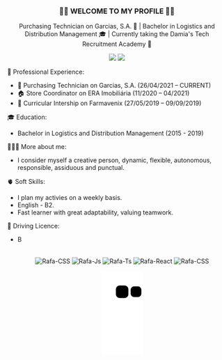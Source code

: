 <div align="center">

### 👋🏻 WELCOME TO MY PROFILE 👋🏻

  Purchasing Technician on Garcias, S.A. 🍷 | Bachelor in Logistics and Distribution Management 🎓 | Currently taking the Damia's Tech Recruitment Academy 🐜

<div> 
  <a href="https://www.linkedin.com/in/celina-martinho-4488b1196/" target="_blank"><img src="https://img.shields.io/badge/LinkedIn-0077B5?style=for-the-badge&logo=linkedin&logoColor=white" target="_blank"></a>
  <a href = "mailto:celinamartinho96@gmail.com"><img src="https://img.shields.io/badge/Gmail-D14836?style=for-the-badge&logo=gmail&logoColor=white" target="_blank"></a>
 
</div>

</div align="center">
  
  
<div>

💼 Professional Experience:
- 🍷 Purchasing Technician on Garcias, S.A. (26/04/2021 – CURRENT)
- 🏠 Store Coordinator on ERA Imobiliária (11/2020 – 04/2021)
- 💊 Curricular Intership on Farmavenix (27/05/2019 – 09/09/2019)
  
🎓 Education:
- Bachelor in Logistics and Distribution Management (2015 - 2019)
  
💁🏻‍♀️ More about me:
- I consider myself a creative person, dynamic, flexible, autonomous, responsible, assiduous and punctual.

🫀 Soft Skills:
- I plan my activies on a weekly basis.
- English - B2.
- Fast learner with great adaptability, valuing teamwork.
  
🚗 Driving Licence:
- B
  
  <div align="center">
    
  <div style="display: inline_block"><br>
  <img align="center" alt="Rafa-CSS" height="30" width="80" src="https://rhmagazine.pt/wp-content/uploads/2018/02/primavera.jpg">
  <img align="center" alt="Rafa-Js" height="30" width="85" src="https://img.shields.io/badge/Microsoft_Excel-217346?style=for-the-badge&logo=microsoft-excel&logoColor=white">
  <img align="center" alt="Rafa-Ts" height="30" width="90" src="https://img.shields.io/badge/Microsoft_PowerPoint-B7472A?style=for-the-badge&logo=microsoft-powerpoint&logoColor=white">
  <img align="center" alt="Rafa-React" height="30" width="85" src="https://img.shields.io/badge/Microsoft_Word-2B579A?style=for-the-badge&logo=microsoft-word&logoColor=white">
  <img align="center" alt="Rafa-CSS" height="30" width="80" src="https://img.shields.io/badge/SAP-0FAAFF?style=for-the-badge&logo=sap&logoColor=white">
  </div>

  
   ![Snake animation](https://github.com/rafaballerini/rafaballerini/blob/output/github-contribution-grid-snake.svg)

  </div align="center">


